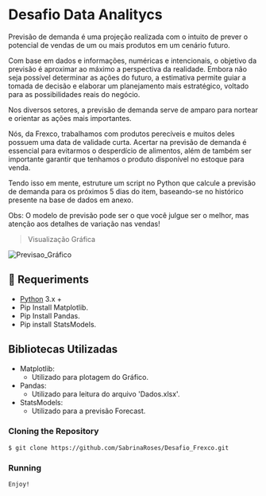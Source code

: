# Desafio Data Analitycs


Previsão de demanda é uma projeção realizada com o intuito de prever o potencial de vendas de um ou mais produtos em um cenário futuro. 

Com base em dados e informações, numéricas e intencionais, o objetivo da previsão é aproximar ao máximo a perspectiva da realidade. Embora não seja possível determinar as ações do futuro, a estimativa permite guiar a tomada de decisão e elaborar um planejamento mais estratégico, voltado para as possibilidades reais do negócio.

Nos diversos setores, a previsão de demanda serve de amparo para nortear e orientar as ações mais importantes.

Nós, da Frexco, trabalhamos com produtos perecíveis e muitos deles possuem uma data de validade curta. Acertar na previsão de demanda é essencial para evitarmos o desperdício de alimentos, além de também ser importante garantir que tenhamos o produto disponível no estoque para venda.

Tendo isso em mente, estruture um script no Python que calcule a previsão de demanda para os próximos 5 dias do item, baseando-se no histórico presente na base de dados em anexo.

Obs: O modelo de previsão pode ser o que você julgue ser o melhor, mas atenção aos detalhes de variação nas vendas!

>Visualização Gráfica

![Previsao_Gráfico](https://user-images.githubusercontent.com/65089744/216726493-62084fbb-f8f5-4055-be93-7c43a180763f.png)



## 🔧 Requeriments
- [Python](https://www.python.org/) 3.x +
- Pip Install Matplotlib.
- Pip Install Pandas.
- Pip install StatsModels.

## Bibliotecas Utilizadas

- Matplotlib:
  - Utilizado para plotagem do Gráfico. 
- Pandas:
  - Utilizado para leitura do arquivo 'Dados.xlsx'.
- StatsModels:
  - Utilizado para a previsão Forecast.

### Cloning the Repository
```
$ git clone https://github.com/SabrinaRoses/Desafio_Frexco.git
```
### Running 
```
Enjoy!
